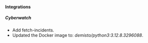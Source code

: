 #### Integrations

##### Cyberwatch
- Add fetch-incidents.
- Updated the Docker image to: *demisto/python3:3.12.8.3296088*.
